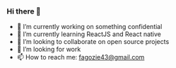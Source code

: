 ### Hi there 👋

- 🔭 I’m currently working on something confidential 
- 🌱 I’m currently learning ReactJS and React native
- 👯 I’m looking to collaborate on open source projects
- 🤔 I’m looking for work
- 📫 How to reach me: fagozie43@gmail.com
